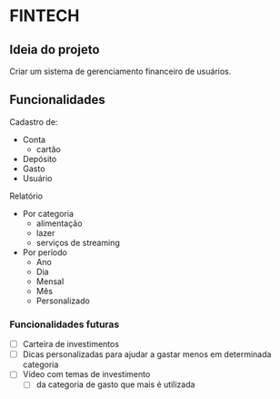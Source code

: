 # FINTECH 

## Ideia do projeto

Criar um sistema de gerenciamento financeiro de usuários. 

## Funcionalidades 

Cadastro de: 
  - Conta
    - cartão
  - Depósito
  - Gasto
  - Usuário

Relatório 
   - Por categoria
     - alimentação
     - lazer
     - serviços de streaming
   - Por período
     - Ano 
     - Dia
     - Mensal
     - Mês
     - Personalizado

### Funcionalidades futuras
  - [ ] Carteira de investimentos
  - [ ] Dicas personalizadas para ajudar a gastar menos em determinada categoria
  - [ ] Vídeo com temas de investimento
    - [ ] da categoria de gasto que mais é utilizada   
